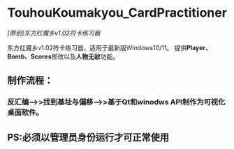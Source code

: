 # TouhouKoumakyou_CardPractitioner

*[原创]东方红魔乡v1.02符卡练习器*

东方红魔乡v1.02符卡练习器，适用于最新版Windows10/11。
提供**Player、Bomb、Scores**修改以及**人物无敌**功能。

## 制作流程：
### 反汇编-->>找到基址与偏移-->>基于Qt和winodws API制作为可视化桌面软件。

## PS:必须以管理员身份运行才可正常使用
